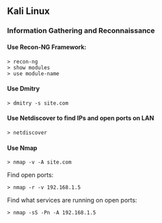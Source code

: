 ## Kali Linux
### Information Gathering and Reconnaissance
#### Use Recon-NG Framework:
```
> recon-ng
> show modules
> use module-name
```
#### Use Dmitry
```
> dmitry -s site.com
```
#### Use Netdiscover to find IPs and open ports on LAN
```
> netdiscover
```
#### Use Nmap
```
> nmap -v -A site.com
```
Find open ports:
```
> nmap -r -v 192.168.1.5
```
Find what services are running on open ports:
```
> nmap -sS -Pn -A 192.168.1.5
```
